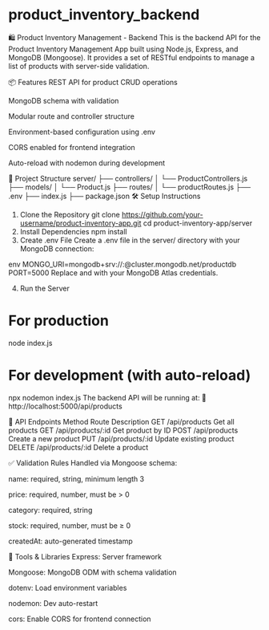 # product_inventory_backend
🛍️ Product Inventory Management - Backend
This is the backend API for the Product Inventory Management App built using Node.js, Express, and MongoDB (Mongoose).
It provides a set of RESTful endpoints to manage a list of products with server-side validation.

📦 Features
REST API for product CRUD operations

MongoDB schema with validation

Modular route and controller structure

Environment-based configuration using .env

CORS enabled for frontend integration

Auto-reload with nodemon during development

📁 Project Structure
server/
├── controllers/
│   └── ProductControllers.js
├── models/
│   └── Product.js
├── routes/
│   └── productRoutes.js
├── .env
├── index.js
├── package.json
🛠️ Setup Instructions
1. Clone the Repository
git clone https://github.com/your-username/product-inventory-app.git
cd product-inventory-app/server
2. Install Dependencies
npm install
3. Create .env File
Create a .env file in the server/ directory with your MongoDB connection:

env
MONGO_URI=mongodb+srv://<username>:<password>@cluster.mongodb.net/productdb
PORT=5000
Replace <username> and <password> with your MongoDB Atlas credentials.

4. Run the Server
# For production
node index.js

# For development (with auto-reload)
npx nodemon index.js
The backend API will be running at:
📍 http://localhost:5000/api/products

🔗 API Endpoints
Method	Route	Description
GET	/api/products	Get all products
GET	/api/products/:id	Get product by ID
POST	/api/products	Create a new product
PUT	/api/products/:id	Update existing product
DELETE	/api/products/:id	Delete a product

✅ Validation Rules
Handled via Mongoose schema:

name: required, string, minimum length 3

price: required, number, must be > 0

category: required, string

stock: required, number, must be ≥ 0

createdAt: auto-generated timestamp

🔧 Tools & Libraries
Express: Server framework

Mongoose: MongoDB ODM with schema validation

dotenv: Load environment variables

nodemon: Dev auto-restart

cors: Enable CORS for frontend connection
